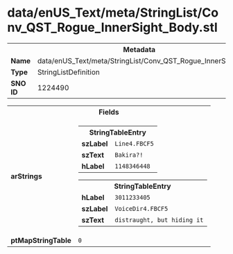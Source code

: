 <h1>data/enUS_Text/meta/StringList/Conv_QST_Rogue_InnerSight_Body.stl</h1><table><tr><th colspan="100%">Metadata</th></tr><tr><td><b>Name</b></td><td>data/enUS_Text/meta/StringList/Conv_QST_Rogue_InnerSight_Body.stl</td></tr><tr><td><b>Type</b></td><td>StringListDefinition</td></tr><tr><td><b>SNO ID</b></td><td>1224490</td></tr></table>

<table><tr><th colspan="100%">Fields</th></tr><tr><td><b>arStrings</b></td><td><table><tr><th colspan="100%">StringTableEntry</th></tr><tr><td><b>szLabel</b></td><td><code>Line4.FBCF5</code></td></tr><tr><td><b>szText</b></td><td><code>Bakira?!</code></td></tr><tr><td><b>hLabel</b></td><td><code>1148346448</code></td></tr></table>


<table><tr><th colspan="100%">StringTableEntry</th></tr><tr><td><b>hLabel</b></td><td><code>3011233405</code></td></tr><tr><td><b>szLabel</b></td><td><code>VoiceDir4.FBCF5</code></td></tr><tr><td><b>szText</b></td><td><code>distraught, but hiding it</code></td></tr></table>


</td></tr><tr><td><b>ptMapStringTable</b></td><td><code>0</code></td></tr></table>

